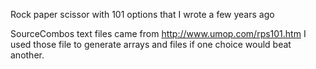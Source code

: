 Rock paper scissor with 101 options that I wrote a few years ago

SourceCombos text files came from http://www.umop.com/rps101.htm
I used those file to generate arrays and files if one choice would beat another.

